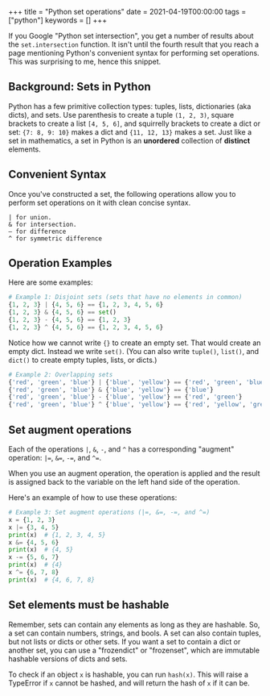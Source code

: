 +++
title = "Python set operations"
date = 2021-04-19T00:00:00
tags = ["python"]
keywords = []
+++

If you Google "Python set intersection", you get a number of results about the `set.intersection` function. It isn't until the fourth result that you reach a page mentioning Python's convenient syntax for performing set operations. This was surprising to me, hence this snippet.

## Background: Sets in Python

Python has a few primitive collection types: tuples, lists, dictionaries (aka dicts), and sets. Use parenthesis to create a tuple `(1, 2, 3)`, square brackets to create a list `[4, 5, 6]`, and squirrelly brackets to create a dict or set: `{7: 8, 9: 10}` makes a dict and `{11, 12, 13}` makes a set. Just like a set in mathematics, a set in Python is an __unordered__ collection of __distinct__ elements.

## Convenient Syntax

Once you've constructed a set, the following operations allow you to perform set operations on it with clean concise syntax.

```
| for union.
& for intersection.
– for difference
^ for symmetric difference
```

## Operation Examples

Here are some examples:

```python
# Example 1: Disjoint sets (sets that have no elements in common)
{1, 2, 3} | {4, 5, 6} == {1, 2, 3, 4, 5, 6}
{1, 2, 3} & {4, 5, 6} == set()
{1, 2, 3} - {4, 5, 6} == {1, 2, 3}
{1, 2, 3} ^ {4, 5, 6} == {1, 2, 3, 4, 5, 6}
```

Notice how we cannot write `{}` to create an empty set. That would create an empty dict. Instead we write `set()`. (You can also write `tuple()`, `list()`, and `dict()` to create empty tuples, lists, or dicts.)

```python
# Example 2: Overlapping sets
{'red', 'green', 'blue'} | {'blue', 'yellow'} == {'red', 'green', 'blue', 'yellow'}
{'red', 'green', 'blue'} & {'blue', 'yellow'} == {'blue'}
{'red', 'green', 'blue'} - {'blue', 'yellow'} == {'red', 'green'}
{'red', 'green', 'blue'} ^ {'blue', 'yellow'} == {'red', 'yellow', 'green'}
```

## Set augment operations

Each of the operations `|`, `&`, `-`, and `^` has a corresponding "augment" operation: `|=`, `&=`, `-=`, and `^=`.

When you use an augment operation, the operation is applied and the result is assigned back to the variable on the left hand side of the operation.

Here's an example of how to use these operations:

```python
# Example 3: Set augment operations (|=, &=, -=, and ^=)
x = {1, 2, 3}
x |= {3, 4, 5}
print(x)  # {1, 2, 3, 4, 5}
x &= {4, 5, 6}
print(x)  # {4, 5}
x -= {5, 6, 7}
print(x)  # {4}
x ^= {6, 7, 8}
print(x)  # {4, 6, 7, 8}
```

## Set elements must be hashable

Remember, sets can contain any elements as long as they are hashable. So, a set can contain numbers, strings, and bools. A set can also contain tuples, but not lists or dicts or other sets. If you want a set to contain a dict or another set, you can use a "frozendict" or "frozenset", which are immutable hashable versions of dicts and sets.

To check if an object `x` is hashable, you can run `hash(x)`. This will raise a TypeError if `x` cannot be hashed, and will return the hash of `x` if it can be.

